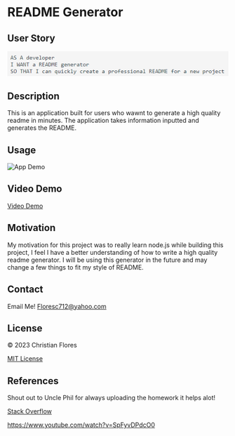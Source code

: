 # README Generator

## User Story 

![Screenshot of User Story](./Develop/assets/Screenshot%202023-08-17%20184408.png) 

## Description 

This is an application built for users who wawnt to generate a high quality readme in minutes. The application 
takes information inputted and generates the README.

## Usage
![App Demo](./Develop/assets/README%20Generator%20.gif)

## Video Demo

[Video Demo](https://drive.google.com/file/d/1_0-weR5d3QhU3y98Ta1GTJULc57ey65v/view)



## Motivation 

My motivation for this project was to really learn node.js while building this project, I feel I have a better understanding of how to write a high quality readme generator. I will be using this generator in the future and may change a few things to fit my style of README.


## Contact
Email Me! Floresc712@yahoo.com


## License
&copy; 2023 Christian Flores

[MIT License](https://opensource.org/licenses/MIT) 


## References 

Shout out to Uncle Phil for always uploading the homework it helps alot!

<a href="https://stackoverflow.com/questions/62597209/trying-to-generate-a-readme-using-nodejs"> Stack Overflow</a>

https://www.youtube.com/watch?v=SpFyvDPdcO0